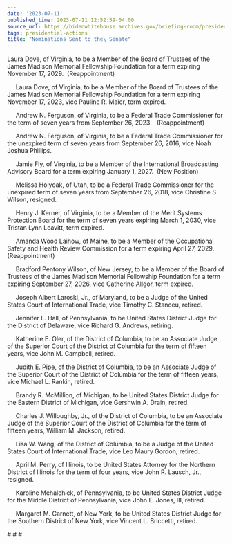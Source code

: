 ```yaml
---
date: '2023-07-11'
published_time: 2023-07-11 12:52:59-04:00
source_url: https://bidenwhitehouse.archives.gov/briefing-room/presidential-actions/2023/07/11/nominations-sent-to-the-senate-113/
tags: presidential-actions
title: "Nominations Sent to the\_Senate"
---
```

 
Laura Dove, of Virginia, to be a Member of the Board of Trustees of the
James Madison Memorial Fellowship Foundation for a term expiring
November 17, 2029.  (Reappointment)

     Laura Dove, of Virginia, to be a Member of the Board of Trustees of
the James Madison Memorial Fellowship Foundation for a term expiring
November 17, 2023, vice Pauline R. Maier, term expired.

     Andrew N. Ferguson, of Virginia, to be a Federal Trade Commissioner
for the term of seven years from September 26, 2023.   (Reappointment)

     Andrew N. Ferguson, of Virginia, to be a Federal Trade Commissioner
for the unexpired term of seven years from September 26, 2016, vice Noah
Joshua Phillips.

     Jamie Fly, of Virginia, to be a Member of the International
Broadcasting Advisory Board for a term expiring January 1, 2027.  (New
Position)

     Melissa Holyoak, of Utah, to be a Federal Trade Commissioner for
the unexpired term of seven years from September 26, 2018, vice
Christine S. Wilson, resigned.

     Henry J. Kerner, of Virginia, to be a Member of the Merit Systems
Protection Board for the term of seven years expiring March 1, 2030,
vice Tristan Lynn Leavitt, term expired.

     Amanda Wood Laihow, of Maine, to be a Member of the Occupational
Safety and Health Review Commission for a term expiring April 27, 2029. 
(Reappointment)

     Bradford Pentony Wilson, of New Jersey, to be a Member of the Board
of Trustees of the James Madison Memorial Fellowship Foundation for a
term expiring September 27, 2026, vice Catherine Allgor, term expired.

     Joseph Albert Laroski, Jr., of Maryland, to be a Judge of the
United States Court of International Trade, vice Timothy C. Stanceu,
retired.

     Jennifer L. Hall, of Pennsylvania, to be United States District
Judge for the District of Delaware, vice Richard G. Andrews, retiring.

     Katherine E. Oler, of the District of Columbia, to be an Associate
Judge of the Superior Court of the District of Columbia for the term of
fifteen years, vice John M. Campbell, retired.

     Judith E. Pipe, of the District of Columbia, to be an Associate
Judge of the Superior Court of the District of Columbia for the term of
fifteen years, vice Michael L. Rankin, retired.

     Brandy R. McMillion, of Michigan, to be United States District
Judge for the Eastern District of Michigan, vice Gershwin A. Drain,
retired.

     Charles J. Willoughby, Jr., of the District of Columbia, to be an
Associate Judge of the Superior Court of the District of Columbia for
the term of fifteen years, William M. Jackson, retired.

     Lisa W. Wang, of the District of Columbia, to be a Judge of the
United States Court of International Trade, vice Leo Maury Gordon,
retired.

     April M. Perry, of Illinois, to be United States Attorney for the
Northern District of Illinois for the term of four years, vice John R.
Lausch, Jr., resigned.

     Karoline Mehalchick, of Pennsylvania, to be United States District
Judge for the Middle District of Pennsylvania, vice John E. Jones, III,
retired.

     Margaret M. Garnett, of New York, to be United States District
Judge for the Southern District of New York, vice Vincent L. Briccetti,
retired.

\# \# \#

